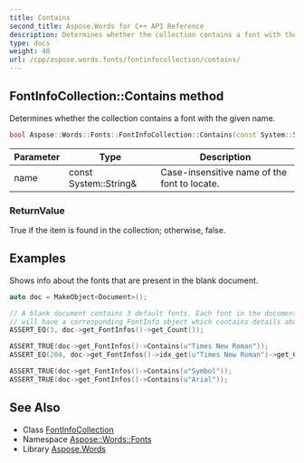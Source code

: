 ```yaml
---
title: Contains
second_title: Aspose.Words for C++ API Reference
description: Determines whether the collection contains a font with the given name.
type: docs
weight: 40
url: /cpp/aspose.words.fonts/fontinfocollection/contains/
---
```

## FontInfoCollection::Contains method


Determines whether the collection contains a font with the given name.

```cpp
bool Aspose::Words::Fonts::FontInfoCollection::Contains(const System::String &name)
```


| Parameter | Type | Description |
| --- | --- | --- |
| name | const System::String\& | Case-insensitive name of the font to locate. |

### ReturnValue

True if the item is found in the collection; otherwise, false.

## Examples



Shows info about the fonts that are present in the blank document. 
```cpp
auto doc = MakeObject<Document>();

// A blank document contains 3 default fonts. Each font in the document
// will have a corresponding FontInfo object which contains details about that font.
ASSERT_EQ(3, doc->get_FontInfos()->get_Count());

ASSERT_TRUE(doc->get_FontInfos()->Contains(u"Times New Roman"));
ASSERT_EQ(204, doc->get_FontInfos()->idx_get(u"Times New Roman")->get_Charset());

ASSERT_TRUE(doc->get_FontInfos()->Contains(u"Symbol"));
ASSERT_TRUE(doc->get_FontInfos()->Contains(u"Arial"));
```

## See Also

* Class [FontInfoCollection](../)
* Namespace [Aspose::Words::Fonts](../../)
* Library [Aspose.Words](../../../)
